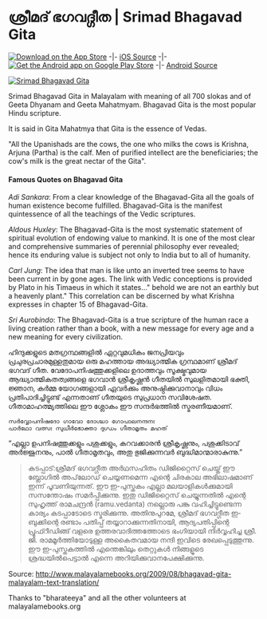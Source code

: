 ശ്രീമദ് ഭഗവദ്ഗീത | Srimad Bhagavad Gita
==============

[![Download on the App Store](http://floydpink.github.io/BhagavadGita/images/app-store.png)](https://itunes.apple.com/us/app/bhagavad-gita-malayalam/id953008948?mt=8&uo=4) -|- [iOS Source](https://github.com/floydpink/BhagavadGita-ios) -|- [![Get the Android app on Google Play Store](http://floydpink.github.io/BhagavadGita/images/play-store.png)](https://play.google.com/store/apps/details?id=com.floydpink.android.bhagavadgita) -|- [Android Source](https://github.com/floydpink/BhagavadGita-android)

[![Srimad Bhagavad Gita](http://floydpink.github.io/BhagavadGita/images/graphic.png)](http://floydpink.github.io/BhagavadGita/)

Srimad Bhagavad Gita in Malayalam with meaning of all 700 slokas and of Geeta Dhyanam and Geeta Mahatmyam. Bhagavad Gita is the most popular Hindu scripture. 

It is said in Gita Mahatmya that Gita is the essence of Vedas.

"All the Upanishads are the cows, the one who milks the cows is Krishna, Arjuna (Partha) is the calf. Men of purified intellect are the beneficiaries; the cow's milk is the great nectar of the Gita".

#### Famous Quotes on Bhagavad Gita

*Adi Sankara*: From a clear knowledge of the Bhagavad-Gita all the goals of human existence become fulfilled. Bhagavad-Gita is the manifest quintessence of all the teachings of the Vedic scriptures.

*Aldous Huxley*: The Bhagavad-Gita is the most systematic statement of spiritual evolution of endowing value to mankind. It is one of the most clear and comprehensive summaries of perennial philosophy ever revealed; hence its enduring value is subject not only to India but to all of humanity.

*Carl Jung*: The idea that man is like unto an inverted tree seems to have been current in by gone ages. The link with Vedic conceptions is provided by Plato in his Timaeus in which it states..." behold we are not an earthly but a heavenly plant." This correlation can be discerned by what Krishna expresses in chapter 15 of Bhagavad-Gita.

*Sri Aurobindo*: The Bhagavad-Gita is a true scripture of the human race a living creation rather than a book, with a new message for every age and a new meaning for every civilization.

ഹിന്ദുക്കളുടെ മതഗ്രന്ഥങ്ങളില്‍ ഏറ്റവുമധികം ജനപ്രിയവും പ്രചുരപ്രചാരമുള്ളതുമായ ഒരു മഹത്തായ അദ്ധ്യാത്മിക ഗ്രന്ഥമാണ് ശ്രീമദ് ഭഗവദ് ഗീത. വേദോപനിഷത്തുക്കളിലെ ഉദാത്തവും സൂക്ഷ്മവുമായ ആദ്ധ്യാത്മികതത്വങ്ങളെ ഭഗവാന്‍ ശ്രീകൃഷ്ണന്‍ ഗീതയില്‍ സുലളിതമായി ഭക്തി, ജ്ഞാന, കര്‍മ്മ യോഗങ്ങളായി ഏവര്‍ക്കും അനുഷ്ഠിക്കുവാനാവും വിധം പ്രതിപാദിച്ചിട്ടുണ്ട് എന്നതാണ് ഗീതയുടെ സുപ്രധാന സവിശേഷത. ഗീതാമാഹത്മ്യത്തിലെ ഈ ശ്ലോകം ഈ സന്ദര്‍ഭത്തില്‍ സ്മരണീയമാണ്.
```
സര്‍വ്വോപനിഷദോ ഗാവോ ദോഗ്ദ്ധാ ഗോപാലനന്ദനഃ
പാര്‍ഥോ വത്സഃ സുധീര്‍ഭോക്താ ദുഗ്ധം ഗീതാമൃതം മഹത്
```
“എല്ലാ ഉപനിഷത്തുക്കളും പശുക്കളും, കറവക്കാരന്‍ ശ്രീകൃഷ്ണനും, പശുക്കിടാവ് അര്‍ജ്ജുനനും, പാല്‍ ഗീതാമൃതവും, അതു ഭുജിക്കുന്നവര്‍ ബുദ്ധിമാന്മാരാകുന്നു.”

> കടപ്പാട്:ശ്രീമദ് ഭഗവദ്ഗീത അര്‍ഥസഹിതം ഡിജിറ്റൈസ് ചെയ്ത് ഈ ബ്ലോഗില്‍ അപ്‌ലോഡ് ചെയ്യണമെന്ന എന്റെ ചിരകാല അഭിലാഷമാണ് ഇന്ന് പൂവണിയുന്നത്. ഈ ഇ-പുസ്തകം എല്ലാ മലയാളികള്‍ക്കുമായി സസന്തോഷം സമര്‍പ്പിക്കുന്നു. ഇതു ഡിജിറ്റൈസ് ചെയ്യുന്നതില്‍ എന്റെ സുഹൃത്ത് രാമചന്ദ്രന്‍ (ramu.vedanta) നല്ലൊരു പങ്കു വഹിച്ചിട്ടുണ്ടെന്ന കാര്യം കടപ്പാടോടെ സ്മരിക്കുന്നു. അതിനുപുറമേ, ശ്രീമദ് ഭഗവദ്ഗീത ഇ-ബുക്കിന്റെ രണ്ടാം പതിപ്പ് തയ്യാറാക്കുന്നതിനായി, ആദ്യപതിപ്പിന്റെ പ്രൂഫ്റീഡിങ്ങ് വളരെ ഉത്തരവാദിത്തത്തോടെ ഭംഗിയായി നിര്‍വ്വഹിച്ച ശ്രീ. ജി. രാമമൂര്‍ത്തിയോടുള്ള അകൈതവമായ നന്ദി ഇവിടെ രേഖപ്പെടുത്തുന്നു.
> ഈ ഇ-പുസ്തകത്തില്‍ എന്തെങ്കിലും തെറ്റുകള്‍ നിങ്ങളൂടെ ശ്രദ്ധയില്‍പെട്ടാല്‍ എന്നെ അറിയിക്കുവാനപേക്ഷിക്കുന്നു.

Source: 
http://www.malayalamebooks.org/2009/08/bhagavad-gita-malayalam-text-translation/

Thanks to "bharateeya" and all the other volunteers at malayalamebooks.org
